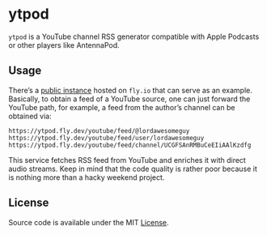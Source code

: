 # ytpod

`ytpod` is a YouTube channel RSS generator compatible with Apple Podcasts or other players like AntennaPod.

## Usage

There’s a [public instance](https://ytpod.fly.dev/) hosted on `fly.io` that can serve as an example. Basically, to obtain a feed of a YouTube source, one can just forward the YouTube path, for example, a feed from the author’s channel can be obtained via:
```
https://ytpod.fly.dev/youtube/feed/@lordawesomeguy
https://ytpod.fly.dev/youtube/feed/user/lordawesomeguy
https://ytpod.fly.dev/youtube/feed/channel/UCGFSAnRMBuCeEIiAAlKzdfg
```

This service fetches RSS feed from YouTube and enriches it with direct audio streams.
Keep in mind that the code quality is rather poor because it is nothing more than a hacky weekend project.

## License

Source code is available under the MIT [License](/LICENSE).